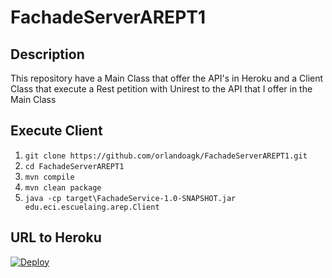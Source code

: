 # FachadeServerAREPT1

## Description

This repository have a Main Class that offer the API's in Heroku and a Client Class that execute a Rest petition with Unirest to the API that I offer in the Main Class

## Execute Client

1. `git clone https://github.com/orlandoagk/FachadeServerAREPT1.git`
2. `cd FachadeServerAREPT1`
3. `mvn compile`
4. `mvn clean package`
5. `java -cp target\FachadeService-1.0-SNAPSHOT.jar edu.eci.escuelaing.arep.Client`

## URL to Heroku
[![Deploy](https://www.herokucdn.com/deploy/button.svg)](https://fachadeserver-orlando.herokuapp.com/)